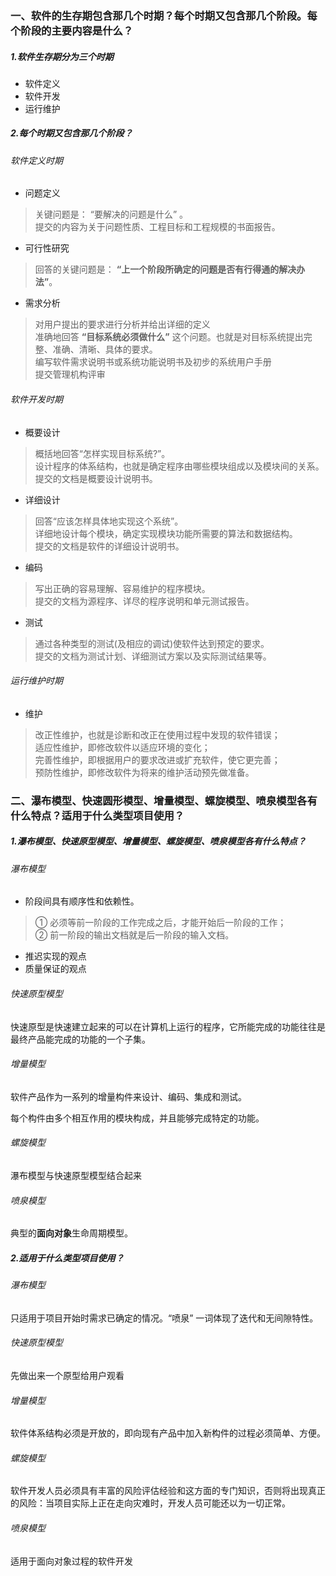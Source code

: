 ### 一、软件的生存期包含那几个时期？每个时期又包含那几个阶段。每个阶段的主要内容是什么？
##### 1.软件生存期分为三个时期
- 软件定义
- 软件开发
- 运行维护

##### 2.每个时期又包含那几个阶段？
###### 软件定义时期
- 问题定义
> 关键问题是： “要解决的问题是什么” 。<br>
> 提交的内容为关于问题性质、工程目标和工程规模的书面报告。
 

- 可行性研究
> 回答的关键问题是： **“上一个阶段所确定的问题是否有行得通的解决办法”**。
>

- 需求分析
> 对用户提出的要求进行分析并给出详细的定义<br>
> 准确地回答 **“目标系统必须做什么”** 这个问题。也就是对目标系统提出完整、准确、清晰、具体的要求。<br>
> 编写软件需求说明书或系统功能说明书及初步的系统用户手册<br>
> 提交管理机构评审

###### 软件开发时期
- 概要设计
> 概括地回答“怎样实现目标系统?”。<br>
> 设计程序的体系结构，也就是确定程序由哪些模块组成以及模块间的关系。<br>
> 提交的文档是概要设计说明书。

- 详细设计
> 回答“应该怎样具体地实现这个系统”。<br>
> 详细地设计每个模块，确定实现模块功能所需要的算法和数据结构。<br>
> 提交的文档是软件的详细设计说明书。

- 编码
> 写出正确的容易理解、容易维护的程序模块。<br>
> 提交的文档为源程序、详尽的程序说明和单元测试报告。

- 测试
> 通过各种类型的测试(及相应的调试)使软件达到预定的要求。<br>
> 提交的文档为测试计划、详细测试方案以及实际测试结果等。

###### 运行维护时期
- 维护
> 改正性维护，也就是诊断和改正在使用过程中发现的软件错误；<br>
> 适应性维护，即修改软件以适应环境的变化；<br>
> 完善性维护，即根据用户的要求改进或扩充软件，使它更完善；<br>
> 预防性维护，即修改软件为将来的维护活动预先做准备。

### 二、瀑布模型、快速圆形模型、增量模型、螺旋模型、喷泉模型各有什么特点？适用于什么类型项目使用？
##### 1.瀑布模型、快速原型模型、增量模型、螺旋模型、喷泉模型各有什么特点？
###### 瀑布模型
- 阶段间具有顺序性和依赖性。
> ① 必须等前一阶段的工作完成之后，才能开始后一阶段的工作；<br>
> ② 前一阶段的输出文档就是后一阶段的输入文档。

- 推迟实现的观点
- 质量保证的观点

###### 快速原型模型
快速原型是快速建立起来的可以在计算机上运行的程序，它所能完成的功能往往是最终产品能完成的功能的一个子集。


###### 增量模型
软件产品作为一系列的增量构件来设计、编码、集成和测试。

每个构件由多个相互作用的模块构成，并且能够完成特定的功能。

###### 螺旋模型
瀑布模型与快速原型模型结合起来

###### 喷泉模型
典型的**面向对象**生命周期模型。


##### 2.适用于什么类型项目使用？
###### 瀑布模型
只适用于项目开始时需求已确定的情况。“喷泉” 一词体现了迭代和无间隙特性。

###### 快速原型模型
先做出来一个原型给用户观看

###### 增量模型
软件体系结构必须是开放的，即向现有产品中加入新构件的过程必须简单、方便。

###### 螺旋模型
软件开发人员必须具有丰富的风险评估经验和这方面的专门知识，否则将出现真正的风险：当项目实际上正在走向灾难时，开发人员可能还以为一切正常。

###### 喷泉模型
适用于面向对象过程的软件开发

